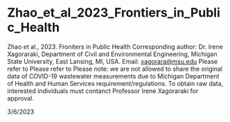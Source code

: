 # Zhao_et_al_2023_Frontiers_in_Public_Health
Zhao et al., 2023. Froniters in Public Health
Corresponding author: Dr. Irene Xagoraraki, Department of Civil and Environmental Engineering, Michigan State University, East Lansing, MI, USA. Email: xagorara@msu.edu
Please refer to 
Please refer to 
Please note: we are not allowed to share the original data of COVID-19 wastewater measurements due to Michigan Department of Health and Human Services requirement/regulations. To obtain raw data, interested individuals must contanct Professor Irene Xagoraraki for approval.

3/6/2023
